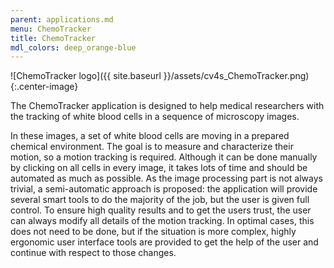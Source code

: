 ```yaml
---
parent: applications.md
menu: ChemoTracker
title: ChemoTracker
mdl_colors: deep_orange-blue
---
```


![ChemoTracker logo]({{ site.baseurl }}/assets/cv4s_ChemoTracker.png){:.center-image}

The ChemoTracker application is designed to help medical researchers with the tracking of white blood cells in a sequence of microscopy images.

In these images, a set of white blood cells are moving in a prepared chemical environment. The goal is to measure and characterize their motion, so a motion tracking is required. Although it can be done manually by clicking on all cells in every image, it takes lots of time and should be automated as much as possible. As the image processing part is not always trivial, a semi-automatic approach is proposed: the application will provide several smart tools to do the majority of the job, but the user is given full control. To ensure high quality results and to get the users trust, the user can always modify all details of the motion tracking. In optimal cases, this does not need to be done, but if the situation is more complex, highly ergonomic user interface tools are provided to get the help of the user and continue with respect to those changes.

